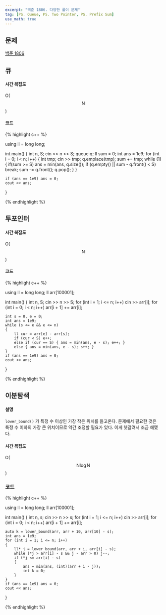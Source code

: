 ```yaml
---
excerpt: "백준 1806. 다양한 풀이 문제"
tag: [PS. Queue, PS. Two Pointer, PS. Prefix Sum]
use_math: true
---
```


## 문제

[백준 1806](https://www.acmicpc.net/problem/1806)


## 큐

#### 시간 복잡도

O($$ \mathrm{N} $$)

#### 코드

{% highlight c++ %}

using ll = long long;

int main()
{
	int n, S; cin >> n >> S;
	queue<int> q; ll sum = 0; int ans = 1e9;
	for (int i = 0; i < n; i++)
	{
		int tmp; cin >> tmp; 
		q.emplace(tmp); sum += tmp;
		while (1)
		{
			if(sum >= S) ans = min<int>(ans, q.size());
			if (q.empty() || sum - q.front() < S) break;
			sum -= q.front(); q.pop();
		}
	}

	if (ans == 1e9) ans = 0;
	cout << ans;
}

{% endhighlight %}



## 투포인터

#### 시간 복잡도

O($$ \mathrm{N} $$)

#### 코드

{% highlight c++ %}

using ll = long long;
ll arr[100001];

int main()
{
	int n, S; cin >> n >> S;
	for (int i = 1; i <= n; i++) cin >> arr[i];
	for (int i = 0; i < n; i++) arr[i + 1] += arr[i];

	int s = 0, e = 0;
	int ans = 1e9;
	while (s <= e && e <= n)
	{
		ll cur = arr[e] - arr[s];
		if (cur < S) e++;
		else if (cur == S) { ans = min(ans, e - s); e++; }
		else { ans = min(ans, e - s); s++; }
	}
	if (ans == 1e9) ans = 0;
	cout << ans;
}

{% endhighlight %}





## 이분탐색


#### 설명

```lower_bound()``` 가 특정 수 이상인 가장 작은 위치를 들고온다. 문제에서 필요한 것은 특정 수 이하의 가장 큰 위치이므로 약간 조정할 필요가 있다. 이게 헷갈려서 조금 헤멨다. 

#### 시간 복잡도

O($$ \mathrm{N} \log{\mathrm{N}} $$)

### 코드

{% highlight c++ %}

using ll = long long;
ll arr[100001];

int main()
{
	int n, s; cin >> n >> s;
	for (int i = 1; i <= n; i++) cin >> arr[i];
	for (int i = 0; i < n; i++) arr[i + 1] += arr[i];

	auto k = lower_bound(arr, arr + 10, arr[10] - s);
	int ans = 1e9;
	for (int i = 1; i <= n; i++)
	{
		ll* j = lower_bound(arr, arr + i, arr[i] - s);
		while (*j > arr[i] - s && j - arr > 0) j--;
		if (*j <= arr[i] - s)
		{
			ans = min(ans, (int)(arr + i - j));
			int k = 0;
		}
	}
	if (ans == 1e9) ans = 0;
	cout << ans;
}

{% endhighlight %}
